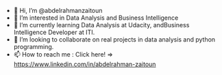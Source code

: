 - 👋 Hi, I’m @abdelrahmanzaitoun
- 👀 I’m interested in Data Analysis and Business Intelligence 
- 🌱 I’m currently learning Data Analysis at Udacity, andBusiness Intelligence Developer  at ITI. 
- 💞️ I’m looking to collaborate on real projects in data analysis and python programming.
- 📫 How to reach me :  Click here! => https://www.linkedin.com/in/abdelrahman-zaitoun

<!---
abdelrahmanzaitoun/abdelrahmanzaitoun is a ✨ special ✨ repository because its `README.md` (this file) appears on your GitHub profile.
You can click the Preview link to take a look at your changes.
--->

